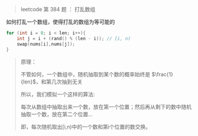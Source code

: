 > leetcode 第 384 题 ： 打乱数组



如何打乱一个数组，使得打乱的数组为等可能的



```cpp
for (int i = 0; i < len; i++){
    int j = i + (rand() % (len - i)); // [i, n)
    swap(nums[i],nums[j]);
}
```



> 原理：
>
> 不管如何，一个数组中，随机抽取到某个数的概率始终是 $\frac{1}{len}$，和第几次抽到无关
>
> 所以，我们模拟一个这样的算法:
>
> 每次从数组中抽取出来一个数，放在第一个位置；然后再从剩下的数中随机抽取一个数，放在第二个位置...
>
> 即，每次随机取出[i,n)中的一个数和第i个位置的数交换。